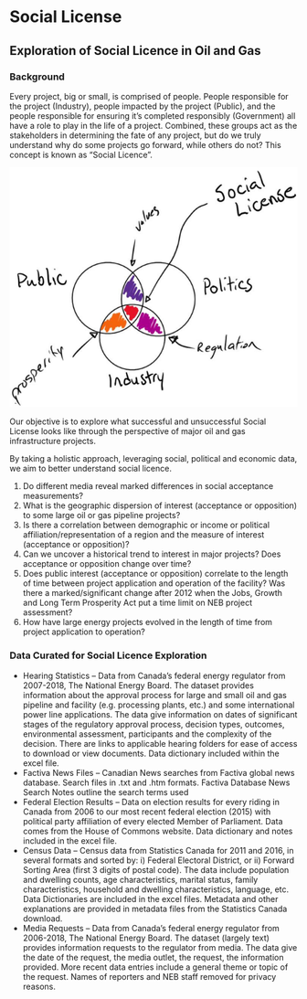 # Social License
## Exploration of Social Licence in Oil and Gas
### Background 

Every project, big or small, is comprised of people. People responsible for the project (Industry), people impacted by the project (Public), and the people responsible for ensuring it’s completed responsibly (Government) all have a role to play in the life of a project. Combined, these groups act as the stakeholders in determining the fate of any project, but do we truly understand why do some projects go forward, while others do not? This concept is known as “Social Licence”. 
 
![Social License](social-license.png "What is social license?")

Our objective is to explore what successful and unsuccessful Social License looks like through the perspective of major oil and gas infrastructure projects. 

By taking a holistic approach, leveraging social, political and economic data, we aim to better understand social licence. 

1. Do different media reveal marked differences in social acceptance measurements? 
2. What is the geographic dispersion of interest (acceptance or opposition) to some large oil or gas pipeline projects?
3. Is there a correlation between demographic or income or political affiliation/representation of a region and the measure of interest (acceptance or opposition)?
4.  Can we uncover a historical trend to interest in major projects?  Does acceptance or opposition change over time?
5. Does public interest (acceptance or opposition) correlate to the length of time between project application and operation of the facility?  Was there a marked/significant change after 2012 when the Jobs, Growth and Long Term Prosperity Act put a time limit on NEB project assessment?
6.  How have large energy projects evolved in the length of time from project application to operation? 

### Data Curated for Social Licence Exploration
* Hearing Statistics – Data from Canada’s federal energy regulator from 2007-2018, The National Energy Board.  The dataset provides information about the approval process for large and small oil and gas pipeline and facility (e.g. processing plants, etc.) and some international power line applications.  The data give information on dates of significant stages of the regulatory approval process, decision types, outcomes, environmental assessment, participants and the complexity of the decision.  There are links to applicable hearing folders for ease of access to download or view documents.  Data dictionary included within the excel file.
* Factiva News Files – Canadian News searches from Factiva global news database.  Search files in .txt and .htm formats.  Factiva Database News Search Notes outline the search terms used
* Federal Election Results – Data on election results for every riding in Canada from 2006 to our most recent federal election (2015) with political party affiliation of every elected Member of Parliament. Data comes from the House of Commons website.  Data dictionary and notes included in the excel file.
* Census Data – Census data from Statistics Canada for 2011 and 2016, in several formats and sorted by: i) Federal Electoral District, or ii) Forward Sorting Area (first 3 digits of postal code).  The data include population and dwelling counts, age characteristics, marital status, family characteristics, household and dwelling characteristics, language, etc.  Data Dictionaries are included in the excel files.  Metadata and other explanations are provided in metadata files from the Statistics Canada download.  
* Media Requests – Data from Canada’s federal energy regulator from 2006-2018, The National Energy Board.  The dataset (largely text) provides information requests to the regulator from media.  The data give the date of the request, the media outlet, the request, the information provided.  More recent data entries include a general theme or topic of the request. Names of reporters and NEB staff removed for privacy reasons.
